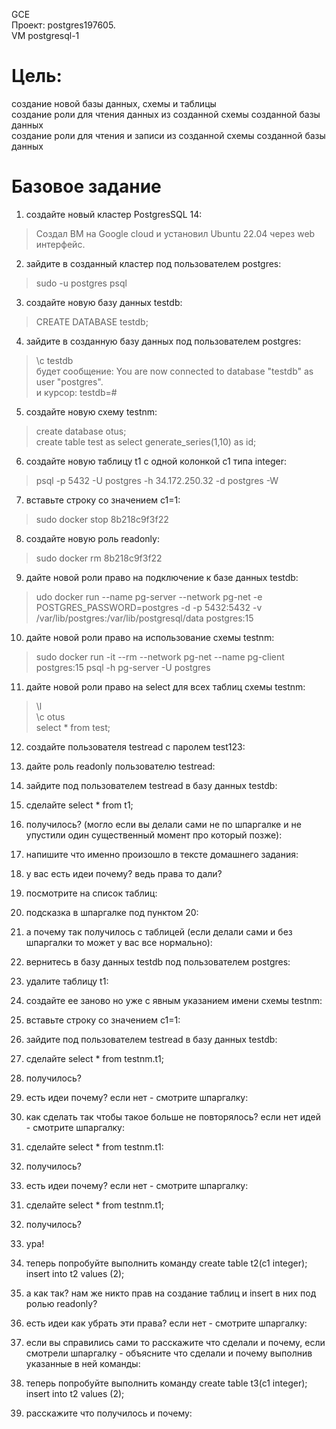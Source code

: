 GCE   
Проект: postgres197605.  
VM postgresql-1

# Цель:
создание новой базы данных, схемы и таблицы   
создание роли для чтения данных из созданной схемы созданной базы данных   
создание роли для чтения и записи из созданной схемы созданной базы данных    

# Базовое задание 

1. создайте новый кластер PostgresSQL 14:    
> Создал ВМ на Google cloud и установил Ubuntu 22.04 через web интерфейс.   

2. зайдите в созданный кластер под пользователем postgres:   
> sudo -u postgres psql

3. создайте новую базу данных testdb:   
> CREATE DATABASE testdb;

4. зайдите в созданную базу данных под пользователем postgres:   
> \c testdb    
> будет сообщение: You are now connected to database "testdb" as user "postgres".  
> и курсор: testdb=#   

5. создайте новую схему testnm:  
> create database otus;   
> create table test  as select  generate_series(1,10) as id;

6. создайте новую таблицу t1 с одной колонкой c1 типа integer:  
> psql -p 5432 -U postgres -h 34.172.250.32 -d postgres -W

7. вставьте строку со значением c1=1:   
> sudo docker stop 8b218c9f3f22

8. создайте новую роль readonly:  
> sudo docker rm 8b218c9f3f22

9. дайте новой роли право на подключение к базе данных testdb:
> udo docker run --name pg-server --network pg-net -e POSTGRES_PASSWORD=postgres -d -p 5432:5432 -v   /var/lib/postgres:/var/lib/postgresql/data postgres:15

10. дайте новой роли право на использование схемы testnm:   
> sudo docker run -it --rm --network pg-net --name pg-client postgres:15 psql -h pg-server -U postgres

11. дайте новой роли право на select для всех таблиц схемы testnm:    
> \l    
> \c otus     
> select * from test;    

12. создайте пользователя testread с паролем test123:     
>

13. дайте роль readonly пользователю testread:     
>

14. зайдите под пользователем testread в базу данных testdb:     
>

15. сделайте select * from t1;        
>

16. получилось? (могло если вы делали сами не по шпаргалке и не упустили один существенный момент про который позже):    
>

17. напишите что именно произошло в тексте домашнего задания:     
>

18. у вас есть идеи почему? ведь права то дали?    
>

19. посмотрите на список таблиц:
>

20. подсказка в шпаргалке под пунктом 20:
>

21. а почему так получилось с таблицей (если делали сами и без шпаргалки то может у вас все нормально):    
>

22. вернитесь в базу данных testdb под пользователем postgres:   
>

23. удалите таблицу t1:
>

24. создайте ее заново но уже с явным указанием имени схемы testnm:  
>

25. вставьте строку со значением c1=1:
>

26. зайдите под пользователем testread в базу данных testdb:
>

27. сделайте select * from testnm.t1;
>

28. получилось?
>

29. есть идеи почему? если нет - смотрите шпаргалку:
>

30. как сделать так чтобы такое больше не повторялось? если нет идей - смотрите шпаргалку:
>

31. сделайте select * from testnm.t1:
>

32. получилось?
>

33. есть идеи почему? если нет - смотрите шпаргалку:
>

31. сделайте select * from testnm.t1;
>

32. получилось?
>

33. ура!
>

34. теперь попробуйте выполнить команду create table t2(c1 integer); insert into t2 values (2); 
>

35. а как так? нам же никто прав на создание таблиц и insert в них под ролью readonly?
>

36. есть идеи как убрать эти права? если нет - смотрите шпаргалку:
>

37. если вы справились сами то расскажите что сделали и почему, если смотрели шпаргалку - объясните что сделали и почему выполнив указанные в ней команды:
>

38. теперь попробуйте выполнить команду create table t3(c1 integer); insert into t2 values (2);
>

39. расскажите что получилось и почему:
>





